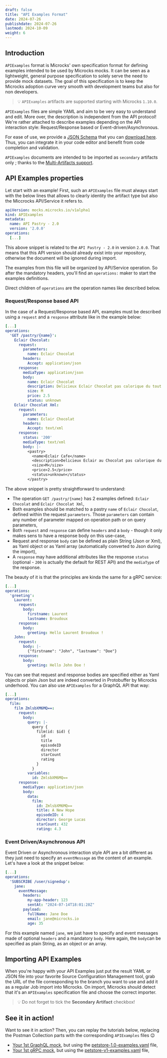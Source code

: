 ```yaml
---
draft: false
title: "API Examples Format"
date: 2024-07-26
publishdate: 2024-07-26
lastmod: 2024-10-09
weight: 6
---
```


## Introduction

`APIExamples` format is Microcks' own specification format for defining examples intended to be used by Microcks mocks. It can be seen as a lightweight, general purpose specification to solely serve the need to provide mock datasets. The goal of this specification is to keep the Microcks adoption curve very smooth with development teams but also for non developers.

> 💡 `APIExamples` artifacts are supported starting with Microcks `1.10.0`.

`APIExamples` files are simple YAML and aim to be very easy to understand and edit. More over, the description is independent from the API protocol! We're rather attached to describe examples depending on the API interaction style: Request/Response based or Event-driven/Asynchronous.

For ease of use, we provide a [JSON Schema](https://json-schema.org/) that you can [download here](https://microcks.io/schemas/APIExamples-v1alpha1-schema.json). Thus, you can integrate it in your code editor and benefit from code completion and validation.

`APIExamples` documents are intended to be imported as `secondary` artifacts only ; thanks to the [Multi-Artifacts support](/documentation/explanations/multi-artifacts).

## API Examples properties

Let start with an example! First, such an `APIExamples` file must always start with the below lines that allows to clearly identity the artifact type but also the Miccrocks API/Service it refers to.

```yml
apiVersion: mocks.microcks.io/v1alpha1
kind: APIExamples
metadata:
  name: API Pastry - 2.0
  version: '2.0.0'
operations:
  [...]
```

This above snippet is related to the `API Pastry - 2.0` in version `2.0.0`. That means that this API version should already exist into your repository, otherwise the document will be ignored during import.

The examples from this file will be organized by API/Service operation. So after the mandatory headers, you'll find an `operations:` maker to start the examples definitions.

Direct children of `operations` are the operation names like described below.

### Request/Response based API

In the case of a Request/Response based API, examples must be described using a `request` and a `response` attribute like in the example below:

```yml
[...]
operations:
  'GET /pastry/{name}':
    Eclair Chocolat:
      request:
        parameters:
          name: Eclair Chocolat
        headers:
          Accept: application/json
      response:
        mediaType: application/json
        body:
          name: Eclair Chocolat
          description: Delicieux Eclair Chocolat pas calorique du tout
          size: M
          price: 2.5
          status: unknown
    Eclair Chocolat Xml:
      request:
        parameters:
          name: Eclair Chocolat
        headers:
          Accept: text/xml
      response:
        status: '200'
        mediaType: text/xml
        body: |-
          <pastry>
            <name>Eclair Cafe</name>
            <description>Delicieux Eclair au Chocolat pas calorique du tout</description>
            <size>M</size>
            <price>2.5</price>
            <status>unknown</status>
          </pastry>
```

The above snippet is pretty straightforward to understand:

* The operation `GET /pastry/{name}` has 2 examples defined: `Eclair Chocolat` and `Eclair Chocolat Xml`,
* Both examples should be matched to a pastry `name` of `Eclair Chocolat`, defined within the request `parameters`. Those `parameters` can contain any number of parameter mapped on operation path or on query parameters,
* Both `request` and `response` can define `headers` and a `body` - though it only makes sens to have a response body on this use-case,
* Request and response `body` can be defined as plain String (Json or Xml), as Yaml object or as Yaml array (automatically converted to Json during the import),
* A `response` may have additional attributes like the response `status` (optional - `200` is actually the default for REST API) and the `mediaType` of the response.

The beauty of it is that the principles are kinda the same for a gRPC service:

```yml
[...]
operations:
  'greeting':
    Laurent:
      request:
        body:
          firstname: Laurent
          lastname: Broudoux
      response:
        body:
          greeting: Hello Laurent Broudoux !
    John:
      request:
        body: |-
          {"firstname": "John", "lastname": "Doe"}
      response:
        body:
          greeting: Hello John Doe !
```

You can see that request and response bodies are specified either as Yaml objects or plain Json but are indeed converted in Protobuffer by Microcks underhood. You can also use `APIExamples` for a GraphQL API that way:

```yml
[...]
operations:
  film:
    film ZmlsbXM6MQ==:
      request:
        body:
          query: |-
            query {
              film(id: $id) {
                id
                title
                episodeID
                director
                starCount
                rating
              }
            }
          variables:
            id: ZmlsbXM6MQ==
      response:
        mediaType: application/json
        body:
          data:
            film:
              id: ZmlsbXM6MQ==
              title: A New Hope
              episodeID: 4
              director: George Lucas
              starCount: 432
              rating: 4.3
```

### Event Driven/Asynchronous API

Event Driven or Asynchronous interaction style API are a bit different as they just need to specify an `eventMessage` as the content of an example. Let's have a look at the snippet below:

```yml
[...]
operations:
  'SUBSCRIBE /user/signedup':
    jane:
      eventMessage:
        headers:
          my-app-header: 123
          sentAt: "2024-07-14T18:01:28Z"
        payload:
          fullName: Jane Doe
          email: jane@microcks.io
          age: 35
```

For this example named `jane`, we just have to specify and event messages made of optional `headers` and a mandatory `body`. Here again, the `body`can be specified as plain String, as an object or an array.

## Importing API Examples

When you're happy with your API Examples just put the result YAML or JSON file into your favorite Source Configuration Management tool, grab the URL of the file corresponding to the branch you want to use and add it as a regular Job import into Microcks. On import, Microcks should detect that it's an `APIExamples` specification file and choose the correct importer.

> 💡 Do not forget to tick the **Secondary Artifact** checkbox!

## See it in action!

Want to see it in action? Then, you can replay the tutorials below, replacing the Postman Collection parts with the corresponding `APIExamples` files 😉

* [Your 1st GraphQL mock](/documentation/tutorials/first-graphql-mock), but using the [petstore-1.0-examples.yaml](/documentation/tutorials/petstore-1.0-examples.yaml) file,
* [Your 1st gRPC mock](/documentation/tutorials/first-grpc-mock), but using the [petstore-v1-examples.yaml](/documentation/tutorials/petstore-v1-examples.yaml) file,
